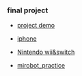 ### final project

   * [project demo](https://docs.google.com/presentation/d/e/2PACX-1vRrcroZnfw-GpdrVFbloyaDF03FXYZD69xqe9hs1SjvVFuFCiZzWNjDrTM1_5-jkizicBxc0ZkK2R8t/pub?start=false&loop=false&delayms=3000&slide=id.g4bd20bf2f1_0_0)
 
   * [iphone](https://rachel0718.github.io/data_science/final%20project/final-project-iphone2015-2018.html)
   
   * [Nintendo wii&switch](https://rachel0718.github.io/data_science/final%20project/Nintendo-wii-switch.html)

   * [mirobot_practice](https://rachel0718.github.io/data_science/final%20project/two%20types-iphone%20in%202018%20&%20mirobot.html)
